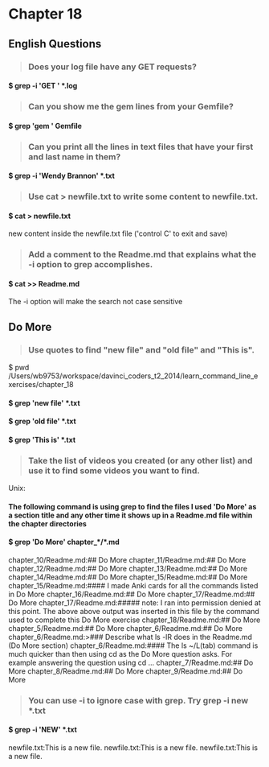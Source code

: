 # Chapter 18

## English Questions

>### Does your log file have any GET requests?

#### $ grep -i 'GET ' *.log

>### Can you show me the gem lines from your Gemfile?

#### $ grep 'gem ' Gemfile

>### Can you print all the lines in text files that have your first and last name in them?

#### $ grep -i 'Wendy Brannon' *.txt

>### Use cat > newfile.txt to write some content to newfile.txt.

#### $ cat > newfile.txt
new content inside the newfile.txt file
('control C' to exit and save)

>### Add a comment to the Readme.md that explains what the -i option to grep accomplishes.

#### $ cat >> Readme.md
The -i option will make the search not case sensitive


## Do More

>### Use quotes to find "new file" and "old file" and "This is".

$ pwd
/Users/wb9753/workspace/davinci_coders_t2_2014/learn_command_line_exercises/chapter_18

#### $ grep 'new file' *.txt

#### $ grep 'old file' *.txt

#### $ grep 'This is' *.txt

>### Take the list of videos you created (or any other list) and use it to find some videos you want to find.
Unix:
 
#### The following command is using grep to find the files I used 'Do More' as a section title and any other time it shows up in a Readme.md file within the chapter directories

#### $ grep 'Do More' chapter_\*/\*.md
chapter_10/Readme.md:## Do More
chapter_11/Readme.md:## Do More
chapter_12/Readme.md:## Do More
chapter_13/Readme.md:## Do More
chapter_14/Readme.md:## Do More
chapter_15/Readme.md:## Do More
chapter_15/Readme.md:#### I made Anki cards for all the commands listed in Do More
chapter_16/Readme.md:## Do More
chapter_17/Readme.md:## Do More
chapter_17/Readme.md:##### note: I ran into permission denied at this point. The above above output was inserted in this file by the command used to complete this Do More exercise
chapter_18/Readme.md:## Do More
chapter_5/Readme.md:## Do More
chapter_6/Readme.md:## Do More
chapter_6/Readme.md:>### Describe what ls -lR does in the Readme.md (Do More section)
chapter_6/Readme.md:#### The ls ~/L(tab) command is much quicker than then using cd as the Do More question asks. For example answering the question using cd ...
chapter_7/Readme.md:## Do More
chapter_8/Readme.md:## Do More
chapter_9/Readme.md:## Do More

>### You can use -i to ignore case with grep. Try grep -i new *.txt

#### $ grep -i 'NEW' *.txt
newfile.txt:This is a new file.
newfile.txt:This is a new file.
newfile.txt:This is a new file.


